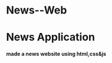 # News--Web
<h1>News Application</h1>
<h4>made a news website using<strong> html,css&js</strong></h4>
